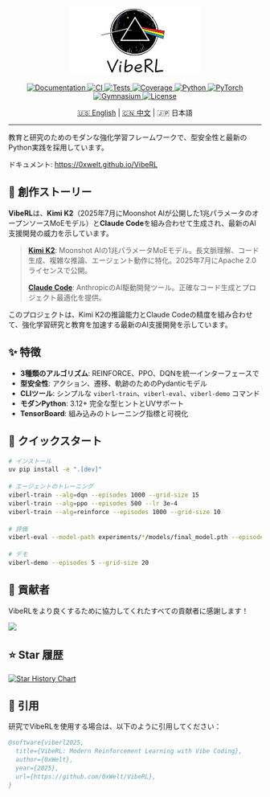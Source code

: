 <p align="center">
  <img src="docs/VibeRL LOGO.png" alt="VibeRL Logo" width="260"/>
</p>

<p align="center">
  <a href="https://0xwelt.github.io/VibeRL/">
    <img src="https://img.shields.io/badge/docs-0xwelt.github.io%2FVibeRL-blue" alt="Documentation"/>
  </a>
  <a href="https://github.com/0xWelt/VibeRL/actions">
    <img src="https://img.shields.io/github/actions/workflow/status/0xWelt/VibeRL/docs.yml?branch=main" alt="CI"/>
  </a>
  <a href="https://github.com/0xWelt/VibeRL/actions/workflows/pytest.yml">
    <img src="https://img.shields.io/github/actions/workflow/status/0xWelt/VibeRL/pytest.yml?branch=main" alt="Tests"/>
  </a>
  <a href="https://codecov.io/gh/0xWelt/VibeRL">
    <img src="https://img.shields.io/codecov/c/github/0xWelt/VibeRL" alt="Coverage"/>
  </a>
  <a href="https://www.python.org/downloads/">
    <img src="https://img.shields.io/badge/python-3.12+-3776ab" alt="Python"/>
  </a>
  <a href="https://pytorch.org/">
    <img src="https://img.shields.io/badge/PyTorch-ee4c2c" alt="PyTorch"/>
  </a>
  <a href="https://gymnasium.farama.org/">
    <img src="https://img.shields.io/badge/Gymnasium-008000" alt="Gymnasium"/>
  </a>
  <a href="https://opensource.org/licenses/MIT">
    <img src="https://img.shields.io/badge/license-MIT-green" alt="License"/>
  </a>
</p>

<p align="center">
  <a href="./README.md">🇺🇸 English</a> | <a href="./README.zh.md">🇨🇳 中文</a> | 🇯🇵 日本語
</p>

---

教育と研究のためのモダンな強化学習フレームワークで、型安全性と最新のPython実践を採用しています。

ドキュメント: https://0xwelt.github.io/VibeRL

## 🤖 創作ストーリー

**VibeRL**は、**Kimi K2**（2025年7月にMoonshot AIが公開した1兆パラメータのオープンソースMoEモデル）と**Claude Code**を組み合わせて生成され、最新のAI支援開発の威力を示しています。

> **[Kimi K2](https://github.com/MoonshotAI/Kimi-K2)**: Moonshot AIの1兆パラメータMoEモデル。長文脈理解、コード生成、複雑な推論、エージェント動作に特化。2025年7月にApache 2.0ライセンスで公開。
>
> **[Claude Code](https://claude.ai/code)**: AnthropicのAI駆動開発ツール。正確なコード生成とプロジェクト最適化を提供。

このプロジェクトは、Kimi K2の推論能力とClaude Codeの精度を組み合わせて、強化学習研究と教育を加速する最新のAI支援開発を示しています。

## ✨ 特徴

- **3種類のアルゴリズム**: REINFORCE、PPO、DQNを統一インターフェースで
- **型安全性**: アクション、遷移、軌跡のためのPydanticモデル
- **CLIツール**: シンプルな `viberl-train`、`viberl-eval`、`viberl-demo` コマンド
- **モダンPython**: 3.12+ 完全な型ヒントとUVサポート
- **TensorBoard**: 組み込みのトレーニング指標と可視化

## 🎯 クイックスタート

```bash
# インストール
uv pip install -e ".[dev]"

# エージェントのトレーニング
viberl-train --alg=dqn --episodes 1000 --grid-size 15
viberl-train --alg=ppo --episodes 500 --lr 3e-4
viberl-train --alg=reinforce --episodes 1000 --grid-size 10

# 評価
viberl-eval --model-path experiments/*/models/final_model.pth --episodes 10

# デモ
viberl-demo --episodes 5 --grid-size 20
```

## 🤝 貢献者

VibeRLをより良くするために協力してくれたすべての貢献者に感謝します！

<a href="https://github.com/0xWelt/VibeRL/graphs/contributors">
  <img src="https://contrib.rocks/image?repo=0xWelt/VibeRL" />
</a>

## ⭐ Star 履歴

[![Star History Chart](https://api.star-history.com/svg?repos=0xWelt/VibeRL&type=Date)](https://star-history.com/#0xWelt/VibeRL&Date)

## 📖 引用

研究でVibeRLを使用する場合は、以下のように引用してください：

```bibtex
@software{viberl2025,
  title={VibeRL: Modern Reinforcement Learning with Vibe Coding},
  author={0xWelt},
  year={2025},
  url={https://github.com/0xWelt/VibeRL},
}
```
